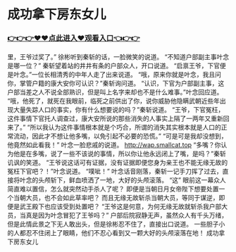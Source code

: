 # 成功拿下房东女儿

### <a href="http://www.baidu.com/link?url=ok3_Ml5QdPpOWDUDT8PseJcBKYiYUthhvs1MDf_XWaxIqoOiiz3h9rK40scs4rg4&wd">👉👉👉♥♥点此进入♥观看入口👈👉👉</a>

里，王爷过奖了。”
    徐彬听到秦斩的话，一脸微笑的说道。
    “不知道户部副主事叶念是哪一位？”
    秦斩望着站的井井有条的户部众人，开口说道。
    “启禀王爷，下官便是叶念。”一位长相清秀的中年人走了出来说道。
    “哦，原来你就是叶念，我且问你，掌管户籍的康大安你可认识？”秦斩询问道。
    “认识，下官为户部副主事，这户部当差之人不说全部熟识，但是叫上名字来却也不是什么难事。”叶念回应道。
    “哦，他死了，就死在我眼前，临死之前供出了你，说你威胁他隐瞒武朝近些年出现大量失踪人口的事实，你有什么想要说的吗？”秦斩说道。
    “王爷，下官冤枉，这件事情下官托人调查过，康大安所说的那些消失的人事实上隔了一两年又重新回来了。”
    “所以我认为这件事情根本就是个巧合，所谓的消失其实根本就是人口的正常流动，因此才不想让他多嘴，以免引起不必要的恐慌。”
    “可是可是我却没想到，他竟然如此看我！”
    叶念一脸悲戚的说道。
    http://wap.smallcat.top
    “多嘴？你认为他是在多嘴，说了一些不该说的事情，所以你让他永远闭上了嘴，是吗？”秦斩讥讽的笑道。
    “王爷说这话可有证据，没有证据即便您身为亲王也不能无缘无故的冤枉下官吧？！”叶念说道。
    “噗呲！”
    叶念话音刚落，秦斩一记手刀挥了过去，直接将叶念的头颅斩下，鲜血喷洒了一地，大好的头颅滚落。
    “这”
    眼前这一幕众人简直难以置信，怎么就突然动手杀人了呢？
    即便是当朝日月女帝陛下想要处置一个当朝大员，也不会如此草率吧？
    而且无缘无故斩杀当朝大员，等同于谋逆，即便是武王殿下也应该受到处置吧？
    “王爷这是何意，为何无缘无故就斩杀我户部大员，当真是因为叶念冒犯了王爷吗？”
    户部后院寂静无声，虽然众人有千头万绪，但是此情此景之下无人敢出头，但是徐彬忍不住了，直接出口说道。
    一些胆子小的人都忍不住闭上了眼睛，他们不忍心看到又一颗大好的头颅滚落在地！
成功拿下房东女儿
